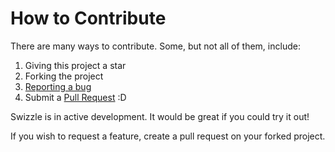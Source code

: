 # How to Contribute

There are many ways to contribute. Some, but not all of them, include:

1. Giving this project a star
2. Forking the project
3. [Reporting a bug](https://github.com/SafelySwift/Swizzle/blob/master/.github/ISSUE_TEMPLATE/bug_report.md)
4. Submit a [Pull Request](https://github.com/SafelySwift/Swizzle/blob/master/PULL_REQUEST_TEMPLATE.md) :D

Swizzle is in active development. It would be great if you could try it out!

If you wish to request a feature, create a pull request on your forked project.
